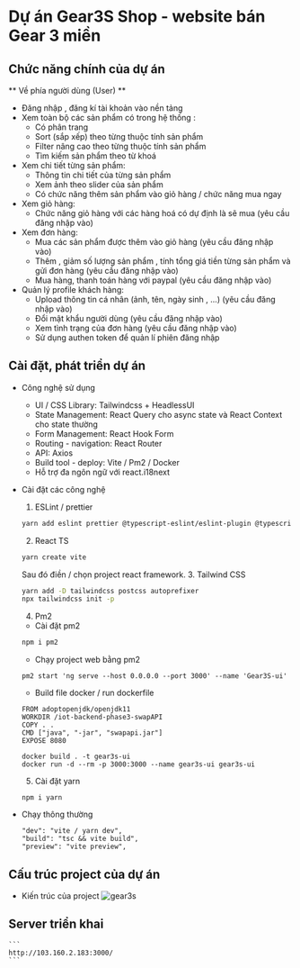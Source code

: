 # Dự án Gear3S Shop - website bán Gear 3 miền
## Chức năng chính của dự án 
** Về phía người dùng (User) ** 
- Đăng nhập , đăng kí tài khoản vào nền tảng 
- Xem toàn bộ các sản phẩm có trong hệ thống :
    + Có phân trang
    + Sort (sắp xếp) theo từng thuộc tính sản phẩm
    + Filter nâng cao theo từng thuộc tính sản phẩm
    + Tìm kiếm sản phẩm theo từ khoá 
- Xem chi tiết từng sản phẩm:
    + Thông tin chi tiết của từng sản phẩm 
    + Xem ảnh theo slider của sản phẩm 
    + Có chức năng thêm sản phẩm vào giỏ hàng / chức năng mua ngay 
- Xem giỏ hàng:
    + Chức năng giỏ hàng với các hàng hoá có dự định là sẽ mua (yêu cầu đăng nhập vào)
- Xem đơn hàng:
    + Mua các sản phẩm được thêm vào giỏ hàng (yêu cầu đăng nhập vào)
    + Thêm , giảm số lượng sản phẩm , tính tổng giá tiền từng sản phẩm và gửi đơn hàng (yêu cầu đăng nhập vào)
    + Mua hàng, thanh toán hàng với paypal (yêu cầu đăng nhập vào)
- Quản lý profile khách hàng: 
    + Upload thông tin cá nhân (ảnh, tên, ngày sinh , ...) (yêu cầu đăng nhập vào)
    + Đổi mật khẩu người dùng (yêu cầu đăng nhập vào)
    + Xem tình trạng của đơn hàng (yêu cầu đăng nhập vào)
    + Sử dụng authen token để quản lí phiên đăng nhập
## Cài đặt, phát triển dự án 
- Công nghệ sử dụng 
    + UI / CSS Library: Tailwindcss + HeadlessUI
    + State Management: React Query cho async state và React Context cho state thường
    + Form Management: React Hook Form
    + Routing - navigation: React Router 
    + API: Axios
    + Build tool - deploy: Vite / Pm2 / Docker 
    + Hỗ trợ đa ngôn ngữ với react.i18next

- Cài đặt các công nghệ
    1. ESLint / prettier
    ```bash
    yarn add eslint prettier @typescript-eslint/eslint-plugin @typescript-eslint/parser eslint-config-prettier eslint-plugin-import eslint-plugin-jsx-a11y eslint-plugin-react eslint-plugin-prettier prettier-plugin-tailwindcss eslint-plugin-react-hooks -D
    ```
    2. React TS 
    ```bash
    yarn create vite
    ```
    Sau đó điền / chọn project react framework.
    3. Tailwind CSS
    ```bash
    yarn add -D tailwindcss postcss autoprefixer
    npx tailwindcss init -p
    ```
    4. Pm2
    - Cài đặt pm2
    ```bash
    npm i pm2
    ```
    - Chạy project web bằng pm2
    ```
    pm2 start 'ng serve --host 0.0.0.0 --port 3000' --name 'Gear3S-ui'
    ```
    - Build file docker / run dockerfile 
    ```
    FROM adoptopenjdk/openjdk11
    WORKDIR /iot-backend-phase3-swapAPI
    COPY . .
    CMD ["java", "-jar", "swapapi.jar"]
    EXPOSE 8080
    ```
    ```
    docker build . -t gear3s-ui
    docker run -d --rm -p 3000:3000 --name gear3s-ui gear3s-ui
    ```
    5. Cài đặt yarn
    ```
    npm i yarn
    ```
- Chạy thông thường 
    ```
    "dev": "vite / yarn dev",
    "build": "tsc && vite build",
    "preview": "vite preview",
    ```

## Cấu trúc project của dự án 
- Kiến trúc của project
    ![gear3s](https://i.ibb.co/5rWBVC5/gear3s-drawio.png)

## Server triển khai

    ```
    http://103.160.2.183:3000/
    ```

